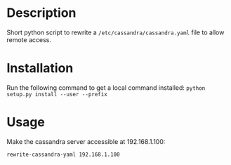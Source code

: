 # Description
Short python script to rewrite a `/etc/cassandra/cassandra.yaml` file to allow remote access.

# Installation
Run the following command to get a local command installed:
    `python setup.py install --user --prefix`

# Usage
Make the cassandra server accessible at 192.168.1.100:
```
rewrite-cassandra-yaml 192.168.1.100
```
